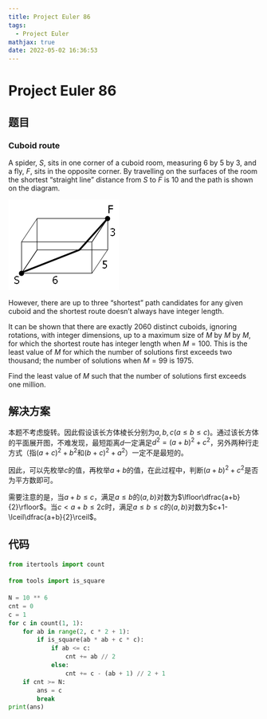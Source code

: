 ```yaml
---
title: Project Euler 86
tags:
  - Project Euler
mathjax: true
date: 2022-05-02 16:36:53
---
```


<escape><!-- more --></escape>

# Project Euler 86

## 题目

### Cuboid route

A spider, $S$, sits in one corner of a cuboid room, measuring $6$ by $5$ by $3$, and a fly, $F$, sits in the opposite corner. By travelling on the surfaces of the room the shortest “straight line” distance from $S$ to $F$ is $10$ and the path is shown on the diagram.

![](../images/p086.png)

However, there are up to three “shortest” path candidates for any given cuboid and the shortest route doesn’t always have integer length.

It can be shown that there are exactly $2060$ distinct cuboids, ignoring rotations, with integer dimensions, up to a maximum size of $M$ by $M$ by $M$, for which the shortest route has integer length when $M = 100$. This is the least value of $M$ for which the number of solutions first exceeds two thousand; the number of solutions when $M = 99$ is $1975$.

Find the least value of $M$ such that the number of solutions first exceeds one million.

## 解决方案

本题不考虑旋转。因此假设该长方体棱长分别为$a,b,c(a\leq b\leq c)$。通过该长方体的平面展开图，不难发现，最短距离$d$一定满足$d^2=(a+b)^2+c^2$，另外两种行走方式（指$(a+c)^2+b^2$和$(b+c)^2+a^2$）一定不是最短的。

因此，可以先枚举$c$的值，再枚举$a+b$的值，在此过程中，判断$(a+b)^2+c^2$是否为平方数即可。

需要注意的是，当$a+b\leq c$，满足$a\leq b$的$(a,b)$对数为$\lfloor\dfrac{a+b}{2}\rfloor$。当$c< a+b\leq 2c$时，满足$a\leq b\leq c$的$(a,b)$对数为$c+1-\lceil\dfrac{a+b}{2}\rceil$。

## 代码

```py
from itertools import count

from tools import is_square

N = 10 ** 6
cnt = 0
c = 1
for c in count(1, 1):
    for ab in range(2, c * 2 + 1):
        if is_square(ab * ab + c * c):
            if ab <= c:
                cnt += ab // 2
            else:
                cnt += c - (ab + 1) // 2 + 1
    if cnt >= N:
        ans = c
        break
print(ans)

```
